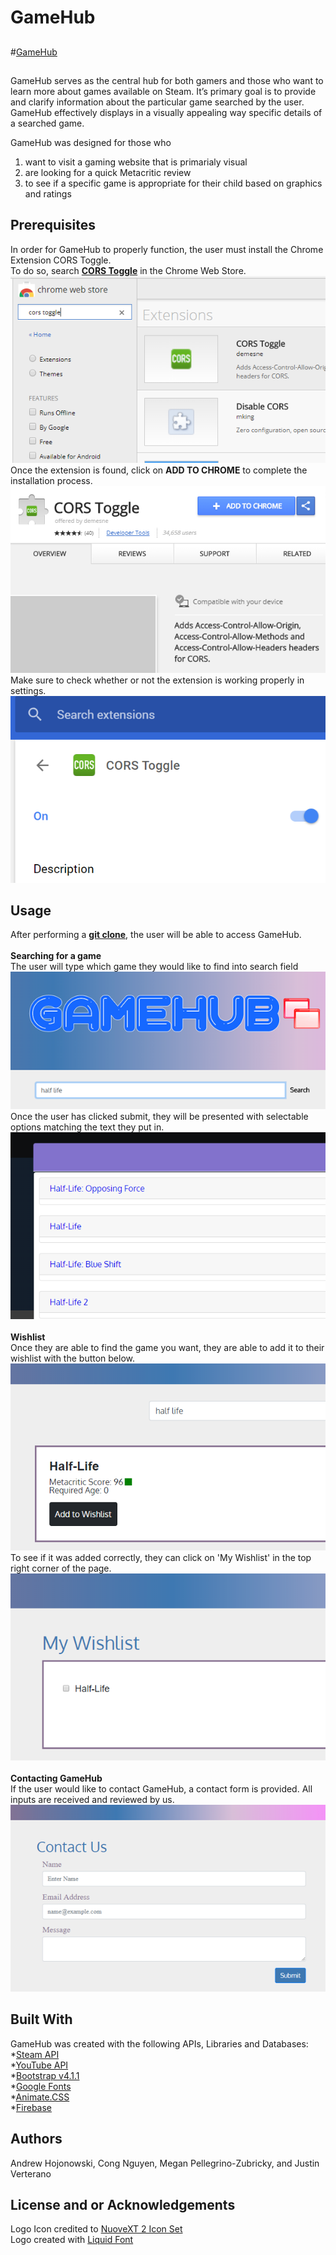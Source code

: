 # GameHub
##
#[GameHub](https://amh5366.github.io/GameHub/)
##
GameHub serves as the central hub for both gamers and those who want to learn more about games available on Steam. It’s primary goal is to provide and clarify information about the particular game searched by the user. GameHub effectively displays in a visually appealing way specific details of a searched game.

GameHub was designed for those who
1. want to visit a gaming website that is primarialy visual
2. are looking for a quick Metacritic review
3. to see if a specific game is appropriate for their child based on graphics and ratings

## Prerequisites
In order for GameHub to properly function, the user must install the Chrome Extension CORS Toggle.
 <br />
To do so, search <a href="https://chrome.google.com/webstore/detail/cors-toggle/jioikioepegflmdnbocfhgmpmopmjkim?hl=en">**CORS Toggle**</a> in the Chrome Web Store.
 <br />
<img src="assets/img/cors-1.png">
 <br />
Once the extension is found, click on **ADD TO CHROME** to complete the installation process.
<img src="assets/img/cors-2.png">
 <br />
Make sure to check whether or not the extension is working properly in settings.
<img src="assets/img/cors-3.png">

## Usage
After performing a <a href="https://help.github.com/articles/cloning-a-repository/">**git clone**</a>, the user will be able to access GameHub.
<br />
<br />
**Searching for a game**<br />
The user will type which game they would like to find into search field<br />
<img src="assets/img/gamehub-search.png"><br />
Once the user has clicked submit, they will be presented with selectable options matching the text they put in.<br />
<img src="assets/img/gamehub-search-2.png"><br />
<br />
**Wishlist**<br />
Once they are able to find the game you want, they are able to add it to their wishlist with the button below.<br />
<img src="assets/img/gamehub-wishlist.png"><br />
To see if it was added correctly, they can click on 'My Wishlist' in the top right corner of the page.<br />
<img src="assets/img/gamehub-wishlist-2.png"><br />
<br />
**Contacting GameHub**<br />
If the user would like to contact GameHub, a contact form is provided. All inputs are received and reviewed by us.<br />
<img src="assets/img/gamehub-contact.png"><br />

## Built With
GameHub was created with the following APIs, Libraries and Databases:<br />
*<a href="https://steamcommunity.com/dev">Steam API</a> <br />
*<a href="https://developers.google.com/youtube/">YouTube API</a> <br />
*<a href="https://getbootstrap.com/">Bootstrap v4.1.1</a><br />
*<a href="https://fonts.google.com/">Google Fonts</a> <br />
*<a href="https://daneden.github.io/animate.css/">Animate.CSS</a> <br />
*<a href="https://firebase.google.com/">Firebase</a>

## Authors
Andrew Hojonowski, Cong Nguyen, Megan Pellegrino-Zubricky, and Justin Verterano

## License and or Acknowledgements
Logo Icon credited to <a href="http://www.iconarchive.com/show/nuoveXT-2-icons-by-saki/Apps-preferences-system-windows-icon.html">NuoveXT 2 Icon Set</a> <br />
Logo created with <a href="https://www.1001fonts.com/liquid-font.html">Liquid Font</a>
